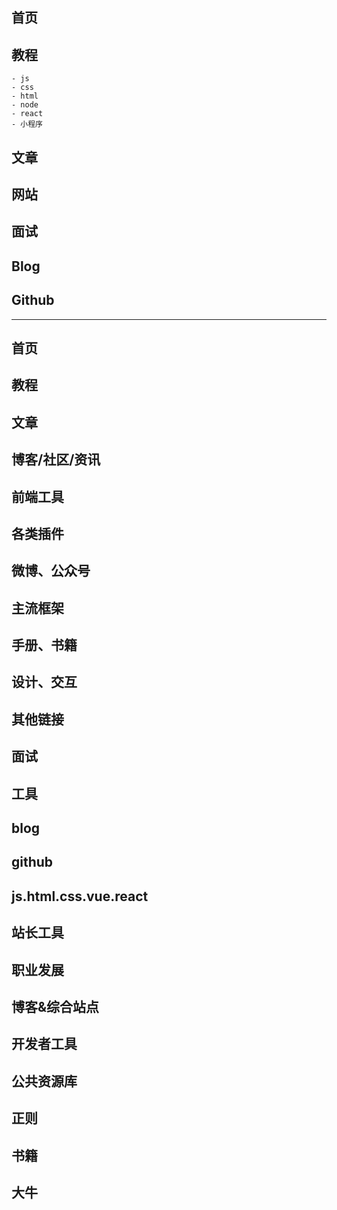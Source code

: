 
## 首页
## 教程
    - js
    - css
    - html
    - node
    - react
    - 小程序
## 文章    
## 网站
## 面试
## Blog
## Github


----

## 首页
## 教程
## 文章
## 博客/社区/资讯
## 前端工具
## 各类插件
## 微博、公众号
## 主流框架
## 手册、书籍
## 设计、交互
## 其他链接
## 面试
## 工具
## blog
## github
## js.html.css.vue.react
## 站长工具
## 职业发展
## 博客&综合站点
## 开发者工具
## 公共资源库
## 正则
## 书籍
## 大牛
